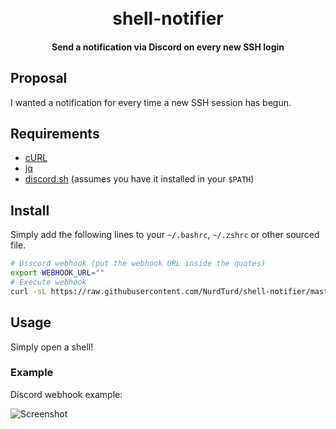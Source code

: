 <h1 align="center">
  <br>
  shell-notifier
  <br>
</h1>

<h4 align="center">Send a notification via Discord on every new SSH login</h4>

## Proposal
I wanted a notification for every time a new SSH session has begun.

## Requirements
* [cURL](https://curl.haxx.se/)
* [jq](https://stedolan.github.io/jq/)
* [discord.sh](https://github.com/ChaoticWeg/discord.sh) (assumes you have it installed in your `$PATH`)

## Install
Simply add the following lines to your `~/.bashrc`, `~/.zshrc` or other sourced file.
```sh
# Discord webhook (put the webhook URL inside the quotes)
export WEBHOOK_URL=""
# Execute webhook
curl -sL https://raw.githubusercontent.com/NurdTurd/shell-notifier/master/notify.sh | bash -s "$WEBHOOK_URL" &
```

## Usage
Simply open a shell!

### Example
Discord webhook example:

![Screenshot](https://i.imgur.com/Dpp3qNW.png)
